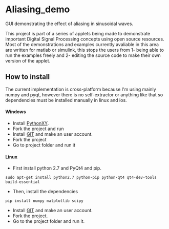 # Aliasing_demo

GUI demonstrating the effect of aliasing in sinusoidal waves. 

This project is part of a series of applets being made to demonstrate important Digital Signal Processing concepts using open source resources. Most of the demonstrations and examples currently avaliable in this area are written for matlab or simulink, this stops the users from 1- being able to run the examples freely and 2- editing the source code to make their own version of the applet.


## How to install
The current implementation is cross-platform because I'm using mainly numpy and pyqt, however there is no self-extractor or anything like that so dependencies must be installed manually in linux and ios.

#### Windows

  * Install [PythonXY](https://code.google.com/p/pythonxy/).
  * Fork the project and run
  * Install [GIT](https://help.github.com/articles/set-up-git#platform-windows) and make an user account. 
  * Fork the project
  * Go to project folder and run it

#### Linux

  * First install python 2.7 and PyQt4 and pip.

```
sudo apt-get install python2.7 python-pip python-qt4 qt4-dev-tools build-essential
```

  * Then, install the dependencies

```
pip install numpy matplotlib scipy
```

  * Install [GIT](https://help.github.com/articles/set-up-git#platform-linux) and make an user account. 
  * Fork the project. 
  * Go to the project folder and run it.
